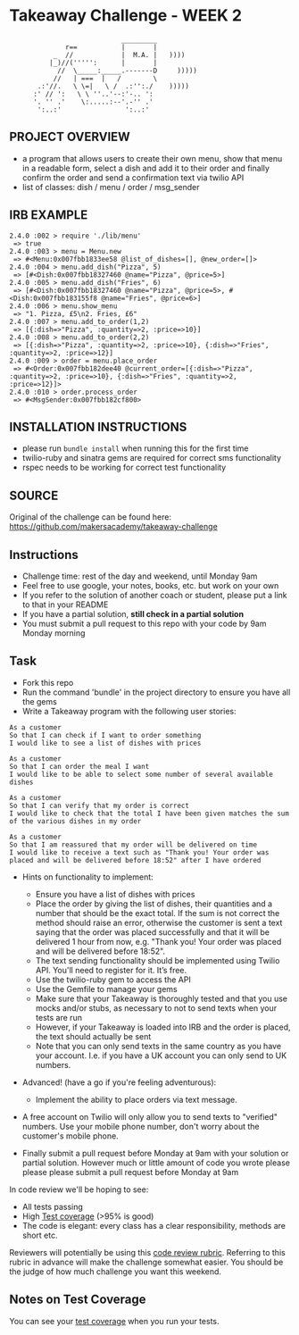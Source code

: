Takeaway Challenge - WEEK 2
===========================
```
                            _________
              r==           |       |
           _  //            |  M.A. |   ))))
          |_)//(''''':      |       |
            //  \_____:_____.-------D     )))))
           //   | ===  |   /        \
       .:'//.   \ \=|   \ /  .:'':./    )))))
      :' // ':   \ \ ''..'--:'-.. ':
      '. '' .'    \:.....:--'.-'' .'
       ':..:'                ':..:'

 ```

PROJECT OVERVIEW
----------------
* a program that allows users to create their own menu, show that menu in a readable form, select a dish and add it to their order and finally confirm the order and send a confirmation text via twilio API
* list of classes: dish / menu / order / msg_sender

IRB EXAMPLE
-----------
```
2.4.0 :002 > require './lib/menu'
 => true
2.4.0 :003 > menu = Menu.new
 => #<Menu:0x007fbb1833ee58 @list_of_dishes=[], @new_order=[]>
2.4.0 :004 > menu.add_dish("Pizza", 5)
 => [#<Dish:0x007fbb18327460 @name="Pizza", @price=5>]
2.4.0 :005 > menu.add_dish("Fries", 6)
 => [#<Dish:0x007fbb18327460 @name="Pizza", @price=5>, #<Dish:0x007fbb183155f8 @name="Fries", @price=6>]
2.4.0 :006 > menu.show_menu
 => "1. Pizza, £5\n2. Fries, £6"
2.4.0 :007 > menu.add_to_order(1,2)
 => [{:dish=>"Pizza", :quantity=>2, :price=>10}]
2.4.0 :008 > menu.add_to_order(2,2)
 => [{:dish=>"Pizza", :quantity=>2, :price=>10}, {:dish=>"Fries", :quantity=>2, :price=>12}]
2.4.0 :009 > order = menu.place_order
 => #<Order:0x007fbb182dee40 @current_order=[{:dish=>"Pizza", :quantity=>2, :price=>10}, {:dish=>"Fries", :quantity=>2, :price=>12}]>
2.4.0 :010 > order.process_order
 => #<MsgSender:0x007fbb182cf800>
 ```

INSTALLATION INSTRUCTIONS
-------------------------
* please run `bundle install` when running this for the first time
* twilio-ruby and sinatra gems are required for correct sms functionality
* rspec needs to be working for correct test functionality

SOURCE
------
Original of the challenge can be found here: https://github.com/makersacademy/takeaway-challenge



Instructions
-------

* Challenge time: rest of the day and weekend, until Monday 9am
* Feel free to use google, your notes, books, etc. but work on your own
* If you refer to the solution of another coach or student, please put a link to that in your README
* If you have a partial solution, **still check in a partial solution**
* You must submit a pull request to this repo with your code by 9am Monday morning

Task
-----

* Fork this repo
* Run the command 'bundle' in the project directory to ensure you have all the gems
* Write a Takeaway program with the following user stories:

```
As a customer
So that I can check if I want to order something
I would like to see a list of dishes with prices

As a customer
So that I can order the meal I want
I would like to be able to select some number of several available dishes

As a customer
So that I can verify that my order is correct
I would like to check that the total I have been given matches the sum of the various dishes in my order

As a customer
So that I am reassured that my order will be delivered on time
I would like to receive a text such as "Thank you! Your order was placed and will be delivered before 18:52" after I have ordered
```

* Hints on functionality to implement:
  * Ensure you have a list of dishes with prices
  * Place the order by giving the list of dishes, their quantities and a number that should be the exact total. If the sum is not correct the method should raise an error, otherwise the customer is sent a text saying that the order was placed successfully and that it will be delivered 1 hour from now, e.g. "Thank you! Your order was placed and will be delivered before 18:52".
  * The text sending functionality should be implemented using Twilio API. You'll need to register for it. It’s free.
  * Use the twilio-ruby gem to access the API
  * Use the Gemfile to manage your gems
  * Make sure that your Takeaway is thoroughly tested and that you use mocks and/or stubs, as necessary to not to send texts when your tests are run
  * However, if your Takeaway is loaded into IRB and the order is placed, the text should actually be sent
  * Note that you can only send texts in the same country as you have your account. I.e. if you have a UK account you can only send to UK numbers.

* Advanced! (have a go if you're feeling adventurous):
  * Implement the ability to place orders via text message.

* A free account on Twilio will only allow you to send texts to "verified" numbers. Use your mobile phone number, don't worry about the customer's mobile phone.
* Finally submit a pull request before Monday at 9am with your solution or partial solution.  However much or little amount of code you wrote please please please submit a pull request before Monday at 9am


In code review we'll be hoping to see:

* All tests passing
* High [Test coverage](https://github.com/makersacademy/course/blob/master/pills/test_coverage.md) (>95% is good)
* The code is elegant: every class has a clear responsibility, methods are short etc.

Reviewers will potentially be using this [code review rubric](docs/review.md).  Referring to this rubric in advance will make the challenge somewhat easier.  You should be the judge of how much challenge you want this weekend.

Notes on Test Coverage
------------------

You can see your [test coverage](https://github.com/makersacademy/course/blob/master/pills/test_coverage.md) when you run your tests.
